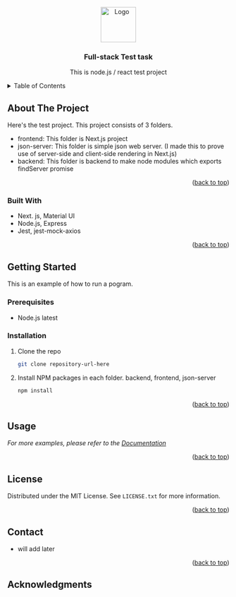 

<!-- PROJECT LOGO -->
<br />
<div align="center">
  <a href="https://github.com/othneildrew/Best-README-Template">
    <img src="images/logo.png" alt="Logo" width="80" height="80">
  </a>

  <h3 align="center">Full-stack Test task</h3>

  <p align="center">
    This is node.js / react test project
    <br />
  </p>
</div>



<!-- TABLE OF CONTENTS -->
<details>
  <summary>Table of Contents</summary>
  <ol>
    <li>
      <a href="#about-the-project">About The Project</a>
      <ul>
        <li><a href="#built-with">Built With</a></li>
      </ul>
    </li>
    <li>
      <a href="#getting-started">Getting Started</a>
      <ul>
        <li><a href="#prerequisites">Prerequisites</a></li>
        <li><a href="#installation">Installation</a></li>
      </ul>
    </li>
    <li><a href="#usage">Usage</a></li>
    <li><a href="#roadmap">Roadmap</a></li>
    <li><a href="#contributing">Contributing</a></li>
    <li><a href="#license">License</a></li>
    <li><a href="#contact">Contact</a></li>
    <li><a href="#acknowledgments">Acknowledgments</a></li>
  </ol>
</details>



<!-- ABOUT THE PROJECT -->
## About The Project


Here's the test project.
This project consists of 3 folders.
* frontend: This folder is Next.js project
* json-server: This folder is simple json web server. (I made this to prove use of server-side and client-side rendering in Next.js)
* backend: This folder is backend to make node modules which exports findServer promise

<p align="right">(<a href="#readme-top">back to top</a>)</p>



### Built With

* Next. js, Material UI
* Node.js, Express
* Jest, jest-mock-axios

<p align="right">(<a href="#readme-top">back to top</a>)</p>



<!-- GETTING STARTED -->
## Getting Started

This is an example of how to run a pogram.

### Prerequisites

* Node.js latest
  

### Installation

1. Clone the repo
   ```sh
   git clone repository-url-here
   ```
2. Install NPM packages in each folder. backend, frontend, json-server
   ```sh
   npm install
   ```

<p align="right">(<a href="#readme-top">back to top</a>)</p>



<!-- USAGE EXAMPLES -->
## Usage


_For more examples, please refer to the [Documentation](https://example.com)_

<p align="right">(<a href="#readme-top">back to top</a>)</p>




<!-- LICENSE -->
## License

Distributed under the MIT License. See `LICENSE.txt` for more information.

<p align="right">(<a href="#readme-top">back to top</a>)</p>



<!-- CONTACT -->
## Contact
 - will add later


<p align="right">(<a href="#readme-top">back to top</a>)</p>



<!-- ACKNOWLEDGMENTS -->
## Acknowledgments

